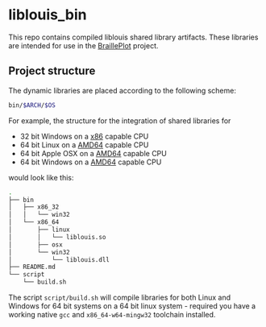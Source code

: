 # liblouis_bin

This repo contains compiled liblouis shared library artifacts.
These libraries are intended for use in the [BraillePlot](https://gitlab.hrz.tu-chemnitz.de/s9444737--tu-dresden.de/brailleplot) project.

## Project structure

The dynamic libraries are placed according to the following scheme:
``` bash
bin/$ARCH/$OS
```

For example, the structure  for the integration of shared libraries for
* 32 bit Windows on a [x86](https://en.wikipedia.org/wiki/X86) capable CPU
* 64 bit Linux on a [AMD64](https://en.wikipedia.org/wiki/X86-64) capable CPU
* 64 bit Apple OSX on a [AMD64](https://en.wikipedia.org/wiki/X86-64) capable CPU
* 64 bit Windows on a [AMD64](https://en.wikipedia.org/wiki/X86-64) capable CPU

would look like this:

``` bash
.
├── bin
│   ├── x86_32
│   │   └── win32
│   └── x86_64
│       ├── linux
│       │   └── liblouis.so
│       ├── osx
│       └── win32
│           └── liblouis.dll
├── README.md
└── script
    └── build.sh

```

The script `script/build.sh` will compile libraries for both Linux and Windows for 64 bit systems on a 64 bit linux system - required you have a working native `gcc` and `x86_64-w64-mingw32` toolchain installed.
